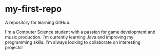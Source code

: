 # my-first-repo
A repository for learning GitHub.

I'm a Computer Science student with a passion for game development and music production.
I'm currently learning Java and improving my programming skills.
I'm always looking to collaborate on interesting projects!

